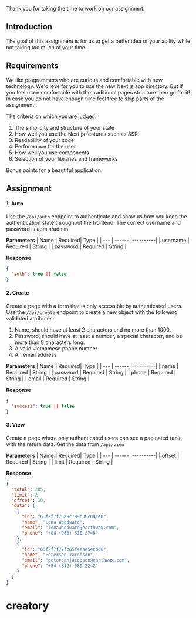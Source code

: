 Thank you for taking the time to work on our assignment.

## Introduction

The goal of this assignment is for us to get a better idea of your ability while not taking too much of your time.

## Requirements

We like programmers who are curious and comfortable with new technology. We'd love for you to use the new Next.js app directory. But if you feel more comfortable with the traditional pages structure then go for it! In case you do not have enough time feel free to skip parts of the assignment.

The criteria on which you are judged:

1. The simplicity and structure of your state
2. How well you use the Next.js features such as SSR
3. Readability of your code
4. Performance for the user
5. How well you use components
6. Selection of your libraries and frameworks

Bonus points for a beautiful application.

## Assignment

#### 1. Auth

Use the `/api/auth` endpoint to authenticate and show us how you keep the authentication state throughout the frontend. The correct username and password is admin/admin.

**Parameters**
| Name | Required| Type |
| --- | ------ |----------|
| username | Required | String |
| password | Required | String |

**Response**

```json
{
  "auth": true || false
}
```

#### 2. Create

Create a page with a form that is only accessible by authenticated users. Use the `/api/create` endpoint to create a new object with the following validated attributes:

1. Name, should have at least 2 characters and no more than 1000.
2. Password, should have at least a number, a special character, and be more than 8 characters long.
3. A valid vietnamese phone number
4. An email address

**Parameters**
| Name | Required| Type |
| --- | ------ |----------|
| name | Required | String |
| password | Required | String |
| phone | Required | String |
| email | Required | String |

**Response**

```json
{
  "success": true || false
}
```

#### 3. View

Create a page where only authenticated users can see a paginated table with the return data. Get the data from `/api/view`

**Parameters**
| Name | Required| Type |
| --- | ------ |----------|
| offset | Required | String |
| limit | Required | String |

**Response**

```json
{
  "total": 205,
  "limit": 2,
  "offset": 10,
  "data": [
    {
      "id": "63f2f7f75a9c799b30c04ce0",
      "name": "Lena Woodward",
      "email": "lenawoodward@earthwax.com",
      "phone": "+84 (968) 510-2748"
    },
    {
      "id": "63f2f7f77fc65f4eae54cbd0",
      "name": "Petersen Jacobson",
      "email": "petersenjacobson@earthwax.com",
      "phone": "+84 (812) 589-2242"
    }
  ]
}
```
# creatory
